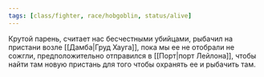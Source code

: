 ```yaml
---
tags: [class/fighter, race/hobgoblin, status/alive]
---
```

Крутой парень, считает нас бесчестными убийцами, рыбачил на пристани возле [[Дамба|Груд Хауга]], пока мы ее не отобрали не сожгли, предположительно отправился в [[Порт|порт Лейлона]], чтобы найти там новую пристань для того чтобы охранять ее и рыбачить там.
